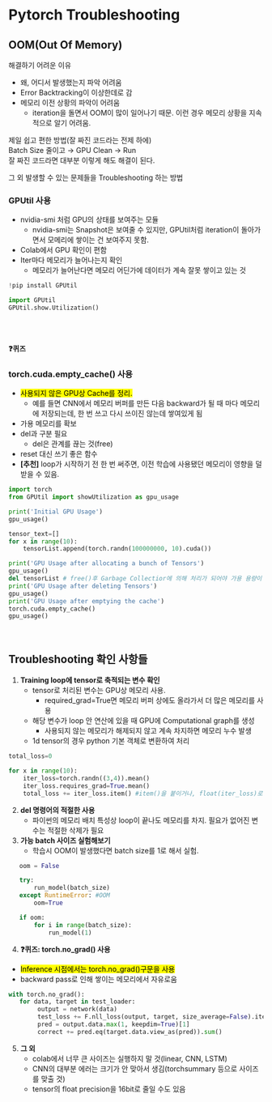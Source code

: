 # **Pytorch Troubleshooting**
## **OOM(Out Of Memory)**
해결하기 어려운 이유
- 왜, 어디서 발생했는지 파악 어려움
- Error Backtracking이 이상한데로 감
- 메모리 이전 상황의 파악이 어려움
  - iteration을 돌면서 OOM이 많이 일어나기 때문. 이런 경우 메모리 상황을 지속적으로 알기 어려움.

제일 쉽고 편한 방법(잘 짜진 코드라는 전제 하에)    
Batch Size 줄이고 → GPU Clean → Run    
잘 짜진 코드라면 대부분 이렇게 해도 해결이 된다.   

그 외 발생할 수 있는 문제들을 Troubleshooting 하는 방법    
### **GPUtil 사용**
- nvidia-smi 처럼 GPU의 상태를 보여주는 모듈
  - nvidia-smi는 Snapshot은 보여줄 수 있지만, GPUtil처럼 iteration이 돌아가면서 모메리에 쌓이는 건 보여주지 못함.
- Colab에서 GPU 확인이 편함
- Iter마다 메모리가 늘어나는지 확인
  - 메모리가 늘어난다면 메모리 어딘가에 데이터가 계속 잘못 쌓이고 있는 것
```python
!pip install GPUtil

import GPUtil
GPUtil.show.Utilization()
```
<br><br>

**❓퀴즈**
### **torch.cuda.empty_cache() 사용**
- <mark>사용되지 않은 GPU상 Cache를 정리.</mark>
  - 예를 들면 CNN에서 메모리 버퍼를 만든 다음 backward가 될 때 마다 메모리에 저장되는데, 한 번 쓰고 다시 쓰이진 않는데 쌓여있게 됨
- 가용 메모리를 확보
- del과 구분 필요
  - del은 관계를 끊는 것(free)
- reset 대신 쓰기 좋은 함수
- **[추천]** loop가 시작하기 전 한 번 써주면, 이전 학습에 사용됐던 메모리이 영향을 덜 받을 수 있음.
```python
import torch
from GPUtil import showUtilization as gpu_usage

print('Initial GPU Usage')
gpu_usage()

tensor_text=[]
for x in range(10):
    tensorList.append(torch.randn(100000000, 10).cuda())

print('GPU Usage after allocating a bunch of Tensors')
gpu_usage()
del tensorList # free()후 Garbage Collectior에 의해 처리가 되어야 가용 용량이 줆
print('GPU Usage after deleting Tensors')
gpu_usage()
print('GPU Usage after emptying the cache')
torch.cuda.empty_cache()
gpu_usage()
```
<br>

## **Troubleshooting 확인 사항들**
1. **Training loop에 tensor로 축적되는 변수 확인**
   - tensor로 처리된 변수는 GPU상 메모리 사용.
     - required_grad=True면 메모리 버퍼 상에도 올라가서 더 많은 메모리를 사용
   - 해당 변수가 loop 안 연산에 있을 때 GPU에 Computational graph를 생성
     - 사용되지 않는 메모리가 해제되지 않고 계속 차지하면 메모리 누수 발생
   - 1d tensor의 경우 python 기본 객체로 변환하여 처리
  ```python
  total_loss=0

  for x in range(10):
      iter_loss=torch.randn((3,4)).mean()
      iter_loss.requires_grad=True.mean()
      total_loss += iter_loss.item() #item()을 붙이거나, float(iter_loss)로 기본객체로 반환
  ```
2. **del 명령어의 적절한 사용**
   - 파이썬의 메모리 배치 특성상 loop이 끝나도 메모리를 차지. 필요가 없어진 변수는 적절한 삭제가 필요
3. **가능 batch 사이즈 실험해보기**
   - 학습시 OOM이 발생했다면 batch size를 1로 해서 실험.
```python
   oom = False

   try:
       run_model(batch_size)
   except RuntimeError: #OOM
       oom=True

   if oom:
       for i in range(batch_size):
           run_model(1)

```

4. **❓퀴즈: torch.no_grad() 사용**
- <mark>Inference 시점에서는 torch.no_grad()구문을 사용</mark>
- backward pass로 인해 쌓이는 메모리에서 자유로움
```python
with torch.no_grad():
   for data, target in test_loader:
        output = network(data)
        test_loss += F.nll_loss(output, target, size_average=False).item()
        pred = output.data.max(1, keepdim=True)[1]
        correct += pred.eq(target.data.view_as(pred)).sum()
```
5. **그 외**
   - colab에서 너무 큰 사이즈는 실행하지 말 것(linear, CNN, LSTM)
   - CNN의 대부분 에러는 크기가 안 맞아서 생김(torchsummary 등으로 사이즈를 맞출 것)
   - tensor의 float precision을 16bit로 줄일 수도 있음
